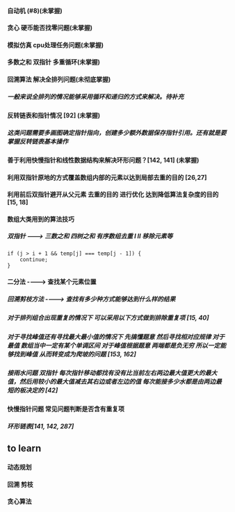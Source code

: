 #### 自动机 (#8)(未掌握)
#### 贪心 硬币能否找零问题(未掌握)
#### 模拟仿真 cpu处理任务问题(未掌握)
#### 多数之和 双指针 多重循环(未掌握)
#### 回溯算法 解决全排列问题(未彻底掌握)
##### 一般来说全排列的情况能够采用循环和递归的方式来解决。待补充
#### 反转链表和指针情况 [92] (未掌握)
##### 这类问题需要多画图确定指针指向，创建多少额外数据保存指针引用。还有就是要掌握反转链表基本操作
#### 善于利用快慢指针和线性数据结构来解决环形问题？[142, 141] (未掌握)
#### 利用双指针原地的方式覆盖数组内部的元素以达到局部去重的目的 [26,27]
#### 利用前后双指针避开从父元素 去重的目的 进行优化 达到降低算法复杂度的目的 [15, 18]
#### 数组大类用到的算法技巧
##### 双指针 ---> 三数之和 四树之和 有序数组去重 I II 移除元素等
```
if (j > i + 1 && temp[j] === temp[j - 1]) {
    continue;
}
```
#### 二分法 ----> 查找某个元素位置
##### 回溯剪枝方法 ----> 查找有多少种方式能够达到什么样的结果
##### 对于排列组合出现重复的情况下 可以采用以下方式做到排除重复项 [15, 40]
##### 对于寻找峰值还有寻找最大最小值的情况下 先搞懂题意 然后寻找相对应规律 对于最值 数组当中一定有某个单调区间 对于峰值根据题意 两端都是负无穷 所以一定能够找到峰值 从而转变成为爬坡的问题 [153, 162]
##### 接雨水问题 双指针 每次指针移动都找有没有比当前左右两边最大值更大的最大值，然后用较小的最大值减去其右边或者左边的值 每次能接多少水都是由两边最短的板决定的 [42]

#### 快慢指针问题 常见问题判断是否含有重复项
##### 环形链表[141, 142, 287]

## to learn
#### 动态规划
#### 回溯 剪枝
#### 贪心算法